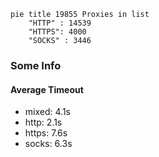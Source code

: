 
```mermaid
pie title 19855 Proxies in list
    "HTTP" : 14539
    "HTTPS": 4000
    "SOCKS" : 3446
```

### Some Info
#### Average Timeout

- mixed: 4.1s
- http: 2.1s
- https: 7.6s
- socks: 6.3s
